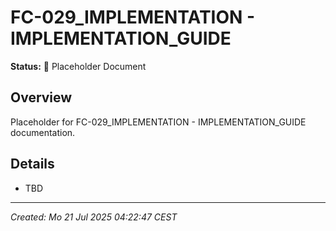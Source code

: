 # FC-029_IMPLEMENTATION - IMPLEMENTATION_GUIDE

**Status:** 🚧 Placeholder Document

## Overview
Placeholder for FC-029_IMPLEMENTATION - IMPLEMENTATION_GUIDE documentation.

## Details
- TBD

---
*Created: Mo 21 Jul 2025 04:22:47 CEST*

